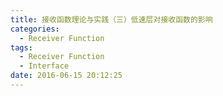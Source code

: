 ```yaml
---
title: 接收函数理论与实践（三）低速层对接收函数的影响
categories:
  - Receiver Function
tags:
  - Receiver Function
  - Interface
date: 2016-06-15 20:12:25
---
```

